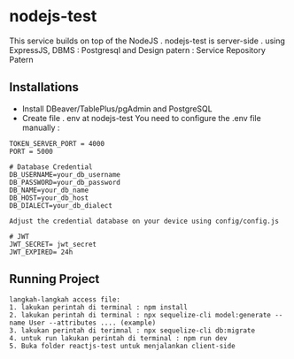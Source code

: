 # nodejs-test
This service builds on top of the NodeJS . nodejs-test is server-side . using ExpressJS, DBMS : Postgresql and Design patern : Service Repository Patern 

## Installations
- Install DBeaver/TablePlus/pgAdmin and PostgreSQL
- Create file . env at nodejs-test
You need to configure the .env file manually : 
```
TOKEN_SERVER_PORT = 4000
PORT = 5000

# Database Credential
DB_USERNAME=your_db_username
DB_PASSWORD=your_db_password
DB_NAME=your_db_name
DB_HOST=your_db_host
DB_DIALECT=your_db_dialect

Adjust the credential database on your device using config/config.js

# JWT
JWT_SECRET= jwt_secret
JWT_EXPIRED= 24h
``` 

## Running Project
```
langkah-langkah access file:
1. lakukan perintah di terminal : npm install
2. lakukan perintah di terminal : npx sequelize-cli model:generate --name User --attributes .... (example)
3. lakukan perintah di terimnal : npx sequelize-cli db:migrate
4. untuk run lakukan perintah di terminal : npm run dev
5. Buka folder reactjs-test untuk menjalankan client-side
```


